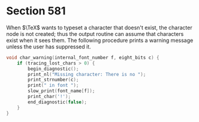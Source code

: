 # Section 581

When $\TeX$ wants to typeset a character that doesn't exist, the character node is not created; thus the output routine can assume that characters exist when it sees them.
The following procedure prints a warning message unless the user has suppressed it.

```c font_metric.c
void char_warning(internal_font_number f, eight_bits c) {
    if (tracing_lost_chars > 0) {
        begin_diagnostic();
        print_nl("Missing character: There is no ");
        print_strnumber(c);
        print(" in font ");
        slow_print(font_name[f]);
        print_char('!');
        end_diagnostic(false);
    }
}
```
